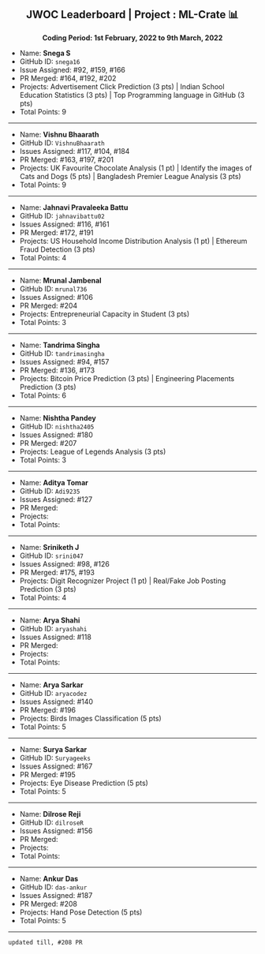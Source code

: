 
<div align = 'center'>
  <h2> JWOC Leaderboard | Project : ML-Crate 📊 </h2>
  <p><b> Coding Period: 1st February, 2022 to 9th March, 2022 </b></p>
  </div>
  
  - Name: **Snega S**
  - GitHub ID: `snega16`
  - Issue Assigned: #92, #159, #166
  - PR Merged: #164, #192, #202
  - Projects: Advertisement Click Prediction (3 pts) | Indian School Education Statistics (3 pts) | Top Programming language in GitHub (3 pts)
  - Total Points: 9

---------------------------------------------------------
- Name: **Vishnu Bhaarath**
- GitHub ID: `VishnuBhaarath`
- Issues Assigned: #117, #104, #184
- PR Merged: #163, #197, #201
- Projects: UK Favourite Chocolate Analysis (1 pt) | Identify the images of Cats and Dogs (5 pts) | Bangladesh Premier League Analysis (3 pts)
- Total Points: 9

----------------------------------------------------------
- Name: **Jahnavi Pravaleeka Battu**
- GitHub ID: `jahnavibattu02`
- Issues Assigned: #116, #161
- PR Merged: #172, #191
- Projects: US Household Income Distribution Analysis (1 pt) | Ethereum Fraud Detection (3 pts)
- Total Points: 4

----------------------------------------------------------
- Name: **Mrunal Jambenal**
- GitHub ID: `mrunal736`
- Issues Assigned: #106
- PR Merged: #204
- Projects: Entrepreneurial Capacity in Student (3 pts)
- Total Points: 3

----------------------------------------------------------
- Name: **Tandrima Singha**
- GitHub ID: `tandrimasingha`
- Issues Assigned: #94, #157
- PR Merged: #136, #173
- Projects: Bitcoin Price Prediction (3 pts) | Engineering Placements Prediction (3 pts)
- Total Points: 6

----------------------------------------------------------- 
- Name: **Nishtha Pandey**
- GitHub ID: `nishtha2405`
- Issues Assigned: #180
- PR Merged: #207
- Projects: League of Legends Analysis (3 pts)
- Total Points: 3

----------------------------------------------------------
- Name: **Aditya Tomar**
- GitHub ID: `Adi9235`
- Issues Assigned: #127
- PR Merged:
- Projects:
- Total Points:

----------------------------------------------------------
- Name: **Sriniketh J**
- GitHub ID: `srini047`
- Issues Assigned: #98, #126
- PR Merged: #175, #193
- Projects: Digit Recognizer Project (1 pt) | Real/Fake Job Posting Prediction (3 pts)
- Total Points: 4

----------------------------------------------------------
- Name: **Arya Shahi**
- GitHub ID: `aryashahi`
- Issues Assigned: #118
- PR Merged:
- Projects:
- Total Points:

----------------------------------------------------------
- Name: **Arya Sarkar**
- GitHub ID: `aryacodez`
- Issues Assigned: #140
- PR Merged: #196
- Projects: Birds Images Classification (5 pts)
- Total Points: 5

----------------------------------------------------------
- Name: **Surya Sarkar**
- GitHub ID: `Suryageeks`
- Issues Assigned: #167
- PR Merged: #195
- Projects: Eye Disease Prediction (5 pts)
- Total Points: 5

----------------------------------------------------------
- Name: **Dilrose Reji**
- GitHub ID: `dilroseR`
- Issues Assigned: #156
- PR Merged: 
- Projects: 
- Total Points:

----------------------------------------------------------
- Name: **Ankur Das**
- GitHub ID: `das-ankur`
- Issues Assigned: #187
- PR Merged: #208
- Projects: Hand Pose Detection (5 pts)
- Total Points: 5

----------------------------------------------------------

`updated till, #208 PR`
